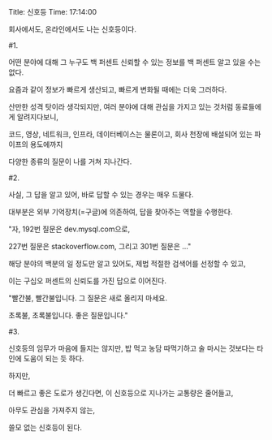 Title: 신호등
Time: 17:14:00

회사에서도, 온라인에서도 나는 신호등이다.

  

#1.

어떤 분야에 대해 그 누구도 백 퍼센트 신뢰할 수 있는 정보를 백 퍼센트 알고 있을 수는 없다.

요즘과 같이 정보가 빠르게 생산되고, 빠르게 변화될 때에는 더욱 그러하다.

  

산만한 성격 탓이라 생각되지만, 여러 분야에 대해 관심을 가지고 있는 것처럼 동료들에게 알려지다보니,

코드, 영상, 네트워크, 인프라, 데이터베이스는 물론이고, 회사 천장에 배설되어 있는 파이프의 용도에까지

다양한 종류의 질문이 나를 거쳐 지나간다.

  

  

  

#2.

사실, 그 답을 알고 있어, 바로 답할 수 있는 경우는 매우 드물다.

대부분은 외부 기억장치(=구글)에 의존하여, 답을 찾아주는 역할을 수행한다.

  

"자, 192번 질문은 dev.mysql.com으로,

227번 질문은 stackoverflow.com, 그리고 301번 질문은 ..."

  

  

해당 분야의 백분의 일 정도만 알고 있어도, 제법 적절한 검색어를 선정할 수 있고,

이는 구십오 퍼센트의 신뢰도를 가진 답으로 이어진다.

  

"빨간불, 빨간불입니다. 그 질문은 새로 올리지 마세요.

초록불, 초록불입니다. 좋은 질문입니다."

  

  

  

#3.

신호등의 임무가 마음에 들지는 않지만, 밥 먹고 농담 따먹기하고 술 마시는 것보다는 타인에 도움이 되는 듯 하다.

  

하지만,

더 빠르고 좋은 도로가 생긴다면, 이 신호등으로 지나가는 교통량은 줄어들고,

아무도 관심을 가져주지 않는,

  

쓸모 없는 신호등이 된다.

  

  

  

  

  

